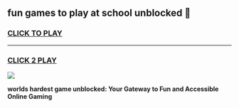 
## fun games to play at school unblocked 👋
<h3>
<a href="https://premium.freeplayer.one?title=fun_games_to_play_at_school_unblocked&ref=13F">CLICK TO PLAY</a></h3>
<hr>

<h3>
<a href="https://premium.freeplayer.one?title=fun_games_to_play_at_school_unblocked&ref=13F">CLICK 2 PLAY</a>
  
</h3>

<a href="https://premium.freeplayer.one?title=fun_games_to_play_at_school_unblocked&ref=12F/"><img src="https://clearcache.store/games.png"></a>


**worlds hardest game unblocked: Your Gateway to Fun and Accessible Online Gaming**
